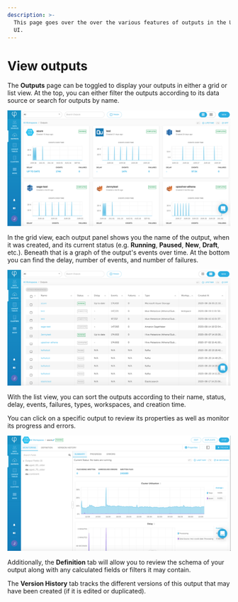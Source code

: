 ```yaml
---
description: >-
  This page goes over the over the various features of outputs in the Upsolver
  UI.
---
```


# View outputs

The **Outputs** page can be toggled to display your outputs in either a grid or list view. At the top, you can either filter the outputs according to its data source or search for outputs by name.

![Grid view](../../.gitbook/assets/screen-shot-2020-09-09-at-7.17.43-pm.png)

In the grid view, each output panel shows you the name of the output, when it was created, and its current status \(e.g. **Running**, **Paused**, **New**, **Draft**, etc.\). Beneath that is a graph of the output's events over time. At the bottom you can find the delay, number of events, and number of failures.

![List view](../../.gitbook/assets/screen-shot-2020-09-09-at-7.17.47-pm.png)

With the list view, you can sort the outputs according to their name, status, delay, events, failures, types, workspaces, and creation time.

You can click on a specific output to review its properties as well as monitor its progress and errors.

![](../../.gitbook/assets/screen-shot-2020-09-18-at-10.45.57-am.png)

Additionally, the **Definition** tab will allow you to review the schema of your output along with any calculated fields or filters it may contain.

The **Version History** tab tracks the different versions of this output that may have been created \(if it is edited or duplicated\).

